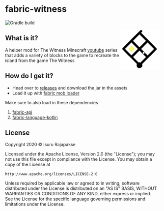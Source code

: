 # fabric-witness
![Gradle build](https://github.com/xxfast/fabric-witness/workflows/Gradle%20build/badge.svg)

<img src="src/main/resources/assets/witness/icon.png" align="right">

## What is it?

A helper mod for The Witness Minecraft [youtube](https://www.youtube.com/watch?v=NtJE8jozI7U&list=PLgH8mtb5RMVNGH4sPxEjHp7FCWXt_txtF) series that adds a variety of blocks to the game to recreate the island from the game The Witness 

## How do I get it?

- Head over to [releases](https://github.com/xxfast/fabric-witness/releases) and download the jar in the assets
- Load it up with [fabric mob loader](https://fabricmc.net/)

Make sure to also load in these dependencies
1. [fabric-api](https://www.curseforge.com/minecraft/mc-mods/fabric-api)
2. [fabric-language-kotlin](https://www.curseforge.com/minecraft/mc-mods/fabric-language-kotlin)

## License


Copyright 2020 © Isuru Rajapakse

Licensed under the Apache License, Version 2.0 (the "License");
you may not use this file except in compliance with the License.
You may obtain a copy of the License at

    http://www.apache.org/licenses/LICENSE-2.0

Unless required by applicable law or agreed to in writing, software
distributed under the License is distributed on an "AS IS" BASIS,
WITHOUT WARRANTIES OR CONDITIONS OF ANY KIND, either express or implied.
See the License for the specific language governing permissions and
limitations under the License.